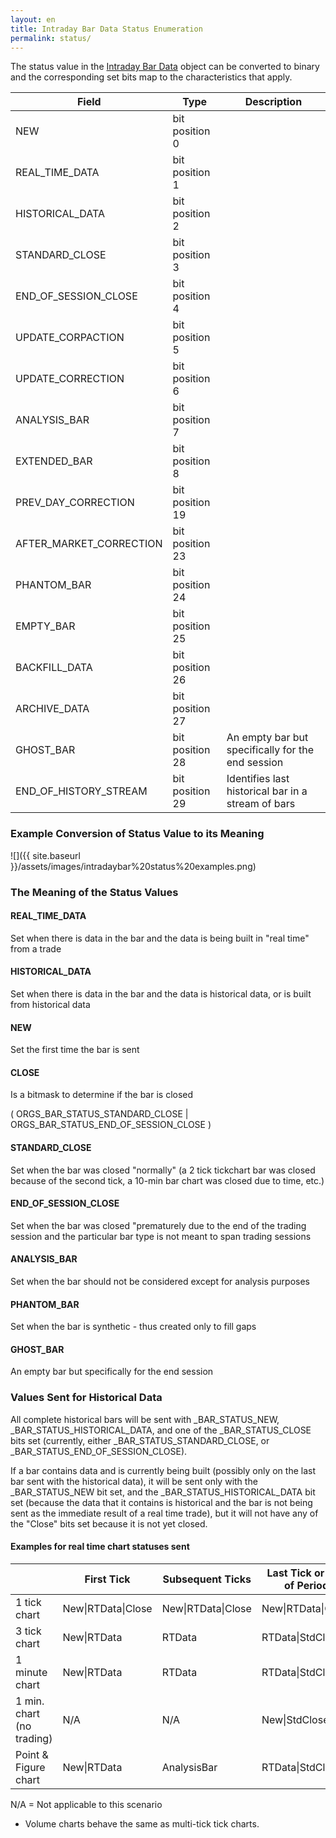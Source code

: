 ```yaml
---
layout: en
title: Intraday Bar Data Status Enumeration
permalink: status/
---
```


The status value in the [Intraday Bar Data](../) object can be converted to binary and the corresponding set bits map to the characteristics that apply.

| Field                   | Type            | Description                                        |
| ----------------------- | --------------- | -------------------------------------------------- |
| NEW                     | bit position 0  |                                                    |
| REAL_TIME_DATA          | bit position 1  |                                                    |
| HISTORICAL_DATA         | bit position 2  |                                                    |
| STANDARD_CLOSE          | bit position 3  |                                                    |
| END_OF_SESSION_CLOSE    | bit position 4  |                                                    |
| UPDATE_CORPACTION       | bit position 5  |                                                    |
| UPDATE_CORRECTION       | bit position 6  |                                                    |
| ANALYSIS_BAR            | bit position 7  |                                                    |
| EXTENDED_BAR            | bit position 8  |                                                    |
| PREV_DAY_CORRECTION     | bit position 19 |                                                    |
| AFTER_MARKET_CORRECTION | bit position 23 |                                                    |
| PHANTOM_BAR             | bit position 24 |                                                    |
| EMPTY_BAR               | bit position 25 |                                                    |
| BACKFILL_DATA           | bit position 26 |                                                    |
| ARCHIVE_DATA            | bit position 27 |                                                    |
| GHOST_BAR               | bit position 28 | An empty bar but specifically for the end session  |
| END_OF_HISTORY_STREAM   | bit position 29 | Identifies last historical bar in a stream of bars |

### Example Conversion of Status Value to its Meaning

![]({{ site.baseurl }}/assets/images/intradaybar%20status%20examples.png)

### The Meaning of the Status Values

#### REAL_TIME_DATA

Set when there is data in the bar and the data is being built in "real time" from a trade

#### HISTORICAL_DATA

Set when there is data in the bar and the data is historical data, or is built from historical data

#### NEW

Set the first time the bar is sent

#### CLOSE

Is a bitmask to determine if the bar is closed

( ORGS_BAR_STATUS_STANDARD_CLOSE | ORGS_BAR_STATUS_END_OF_SESSION_CLOSE )

#### STANDARD_CLOSE

Set when the bar was closed "normally" (a 2 tick tickchart bar was closed because of the second tick, a 10-min bar chart was closed due to time, etc.)

#### END_OF_SESSION_CLOSE

Set when the bar was closed "prematurely due to the end of the trading session and the particular bar type is not meant to span trading sessions

#### ANALYSIS_BAR

Set when the bar should not be considered except for analysis purposes

#### PHANTOM_BAR

Set when the bar is synthetic - thus created only to fill gaps

#### GHOST_BAR

An empty bar but specifically for the end session

### Values Sent for Historical Data

All complete historical bars will be sent with _BAR_STATUS_NEW, _BAR_STATUS_HISTORICAL_DATA, and one of the _BAR_STATUS_CLOSE bits set (currently, either _BAR_STATUS_STANDARD_CLOSE, or _BAR_STATUS_END_OF_SESSION_CLOSE).

If a bar contains data and is currently being built (possibly only on the last bar sent with the historical data), it will be sent only with the _BAR_STATUS_NEW bit set, and the _BAR_STATUS_HISTORICAL_DATA bit set (because the data that it contains is historical and the bar is not being sent as the immediate result of a real time trade), but it will not have any of the "Close" bits set because it is not yet closed.

#### Examples for real time chart statuses sent

|                           | First Tick                 | Subsequent Ticks           | Last Tick or End of Period | End of Session |
| ------------------------- | -------------------------- | -------------------------- | -------------------------- | -------------- |
| 1 tick chart              | New&#124;RTData&#124;Close | New&#124;RTData&#124;Close | New&#124;RTData&#124;Close | EOSClose       |
| 3 tick chart              | New&#124;RTData            | RTData                     | RTData&#124;StdClose       | EOSClose       |
| 1 minute chart            | New&#124;RTData            | RTData                     | RTData&#124;StdClose       | EOSClose       |
| 1 min. chart (no trading) | N/A                        | N/A                        | New&#124;StdClose          | EOSClose       |
| Point & Figure chart      | New&#124;RTData            | AnalysisBar                | RTData&#124;StdClose       | N/A            |

N/A = Not applicable to this scenario

* Volume charts behave the same as multi-tick tick charts.
